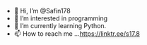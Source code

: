 - 👋 Hi, I’m @Safin178
- 👀 I’m interested in programming 
- 🌱 I’m currently learning Python.
- 📫 How to reach me ...https://linktr.ee/s17.8

<!---
Safin178/Safin178 is a ✨ special ✨ repository because its `README.md` (this file) appears on your GitHub profile.
You can click the Preview link to take a look at your changes.
--->
